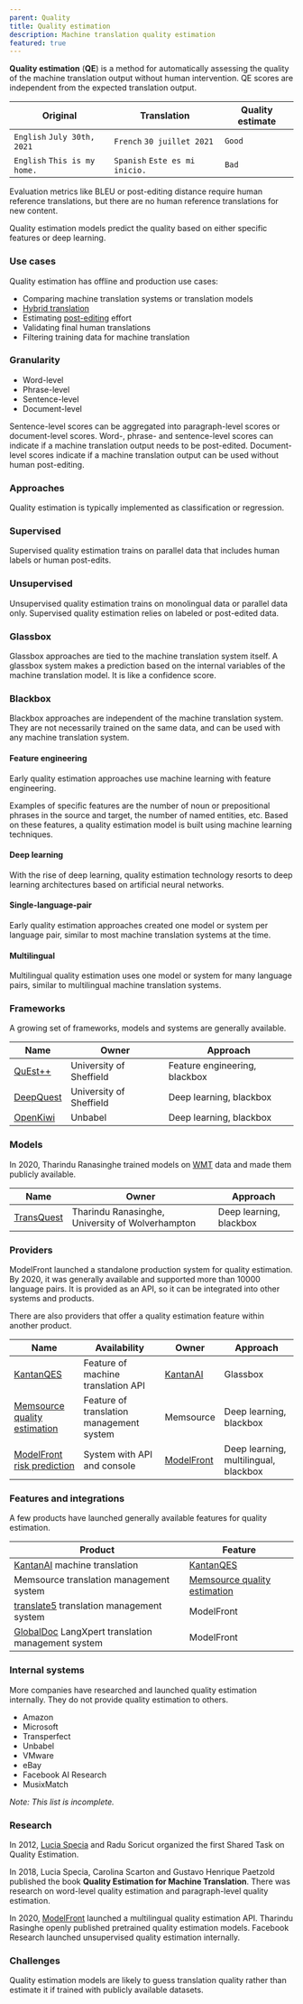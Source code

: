 ```yaml
---
parent: Quality
title: Quality estimation
description: Machine translation quality estimation
featured: true
---
```


**Quality estimation** (**QE**) is a method for automatically assessing the quality of the machine translation output without human intervention. QE scores are independent from the expected translation output.

| Original                     | Translation                    | Quality estimate     |
| -----------------------------| -------------------------------| ---------------------|
| `English` `July 30th, 2021`  | `French` `30 juillet 2021`     | `Good`               |
| `English` `This is my home.` | `Spanish` `Este es mi inicio.` | `Bad`                |

Evaluation metrics like BLEU or post-editing distance require human reference translations, but there are no human reference translations for new content.

Quality estimation models predict the quality based on either specific features or deep learning.


### Use cases

Quality estimation has offline and production use cases:

* Comparing machine translation systems or translation models
* [Hybrid translation](/workflows/hybrid-translation.md)
* Estimating [post-editing](/workflows/post-editing.md) effort
* Validating final human translations
* Filtering training data for machine translation

### Granularity

* Word-level
* Phrase-level
* Sentence-level
* Document-level

Sentence-level scores can be aggregated into paragraph-level scores or document-level scores. Word-, phrase- and sentence-level scores can indicate if a machine translation output needs to be post-edited. Document-level scores indicate if a machine translation output can be used without human post-editing.

### Approaches

Quality estimation is typically implemented as classification or regression.

### Supervised
Supervised quality estimation trains on parallel data that includes human labels or human post-edits.

### Unsupervised
Unsupervised quality estimation trains on monolingual data or parallel data only. Supervised quality estimation relies on labeled or post-edited data.

### Glassbox
Glassbox approaches are tied to the machine translation system itself.  A glassbox system makes a prediction based on the internal variables of the machine translation model.  It is like a confidence score.

### Blackbox
Blackbox approaches are independent of the machine translation system.  They are not necessarily trained on the same data, and can be used with any machine translation system.

#### Feature engineering
Early quality estimation approaches use machine learning with feature engineering.

Examples of specific features are the number of noun or prepositional phrases in the source and target, the number of named entities, etc. Based on these features, a quality estimation model is built using machine learning techniques.

#### Deep learning
With the rise of deep learning, quality estimation technology resorts to deep learning architectures based on artificial neural networks.

#### Single-language-pair
Early quality estimation approaches created one model or system per language pair, similar to most machine translation systems at the time.

#### Multilingual
Multilingual quality estimation uses one model or system for many language pairs, similar to multilingual machine translation systems.


### Frameworks

A growing set of frameworks, models and systems are generally available.

| Name       | Owner                       | Approach
| ---------- | --------------------------- | --------------------------- |
| [QuEst++](https://www.quest.dcs.shef.ac.uk/) | University of Sheffield     | Feature engineering, blackbox |
| [DeepQuest](https://github.com/sheffieldnlp/deepQuest) | University of Sheffield     | Deep learning, blackbox     |
| [OpenKiwi](https://github.com/Unbabel/OpenKiwi) | Unbabel                     | Deep learning, blackbox     |


### Models

In 2020, Tharindu Ranasinghe trained models on [WMT](/events/wmt.md) data and made them publicly available.

| Name | Owner | Approach |
| --- | ---| --- |
| [TransQuest](https://github.com/TharinduDR/TransQuest) | Tharindu Ranasinghe, University of Wolverhampton | Deep learning, blackbox |


### Providers

ModelFront launched a standalone production system for quality estimation.  By 2020, it was generally available and supported more than 10000 language pairs.  It is provided as an API, so it can be integrated into other systems and products.

There are also providers that offer a quality estimation feature within another product.

| Name | Availability | Owner | Approach |
| --- | --- | --- | --- |
| [KantanQES](https://www.kantanai.io/kantanqes-home/) | Feature of machine translation API | [KantanAI](/industry/companies.md#kantanmt) | Glassbox |
| [Memsource quality estimation](https://www.memsource.com/features/translation-quality-estimation/) | Feature of translation management system | Memsource | Deep learning, blackbox |
| [ModelFront risk prediction](https://modelfront.com) | System with API and console | [ModelFront](/industry/companies.md#modelfront) | Deep learning, multilingual, blackbox |


### Features and integrations

A few products have launched generally available features for quality estimation.

| Product | Feature |
| ---| --- |
| [KantanAI](/industry/companies.md#kantanmt)  machine translation | [KantanQES](https://www.kantanai.io/kantanqes-home/) |
| Memsource translation management system | [Memsource quality estimation](https://www.memsource.com/features/translation-quality-estimation/)  | Feature of translation management system |
| [translate5](https://translate5.net) translation management system | ModelFront |
| [GlobalDoc](https://globaldoc.com) LangXpert translation management system | ModelFront |


### Internal systems

More companies have researched and launched quality estimation internally.  They do not provide quality estimation to others.
- Amazon
- Microsoft
- Transperfect
- Unbabel
- VMware
- eBay
- Facebook AI Research
- MusixMatch

*Note: This list is incomplete.*


### Research

In 2012, [Lucia Specia](/people/lucia-specia.md) and Radu Soricut organized the first Shared Task on Quality Estimation.

In 2018, Lucia Specia, Carolina Scarton and Gustavo Henrique Paetzold published the book **Quality Estimation for Machine Translation**. There was research on word-level quality estimation and paragraph-level quality estimation.

In 2020, [ModelFront](/industry/companies.md#modelfront) launched a multilingual quality estimation API.  Tharindu Rasinghe openly published pretrained quality estimation models.  Facebook Research launched unsupervised quality estimation internally.

### Challenges

Quality estimation models are likely to guess translation quality rather than estimate it if trained with publicly available datasets.




